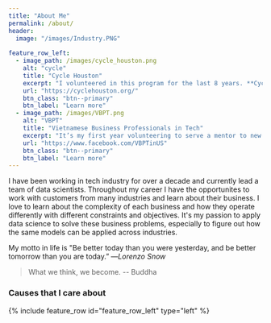 ```yaml
---
title: "About Me"
permalink: /about/
header:
  image: "/images/Industry.PNG"
  
feature_row_left:
  - image_path: /images/cycle_houston.png
    alt: "cycle"
    title: "Cycle Houston"
    excerpt: "I volunteered in this program for the last 8 years. **Cycle** is a children's charity that rewards students with new bicycles for achieving better academic performance in the classroom. The young students earn a bicycle before Christmas break for achieving their set goals. The mission of the program is to improve 2nd grade literacy at Title One schools in the Greater Houston area. Every year many companies in the Houston areas donate the bikes and the volunteers help put them together and deliver them to the students at the schools before Christmas. I love to see the smiles on the kids' faces when they pick out their bike and sit on it for the first time. "
    url: "https://cyclehouston.org/"
    btn_class: "btn--primary"
    btn_label: "Learn more"
  - image_path: /images/VBPT.png
    alt: "VBPT"
    title: "Vietnamese Business Professionals in Tech"
    excerpt: "It’s my first year volunteering to serve a mentor to new MBA and MS in Analytics graduates. I help guide them to get a job in tech industries through different workshops (behavioral interviews, technical preparation, resume feedback, etc.), group and 1:1 meetings."
    url: "https://www.facebook.com/VBPTinUS"
    btn_class: "btn--primary"
    btn_label: "Learn more"
---
```


I have been working in tech industry for over a decade and currently lead a team of data scientists. Throughout my career I have the opportunites to work with customers from many industries and learn about their business.  I love to learn about the complexity of each business and how they operate differently with different constraints and objectives.  It's my passion to apply data science to solve these business problems, especially to figure out how the same models can be applied across industries.

My motto in life is "Be better today than you were yesterday, and be better tomorrow than you are today.” —*Lorenzo Snow*

> What we think, we become. -- Buddha

### Causes that I care about

{% include feature_row id="feature_row_left" type="left" %}


